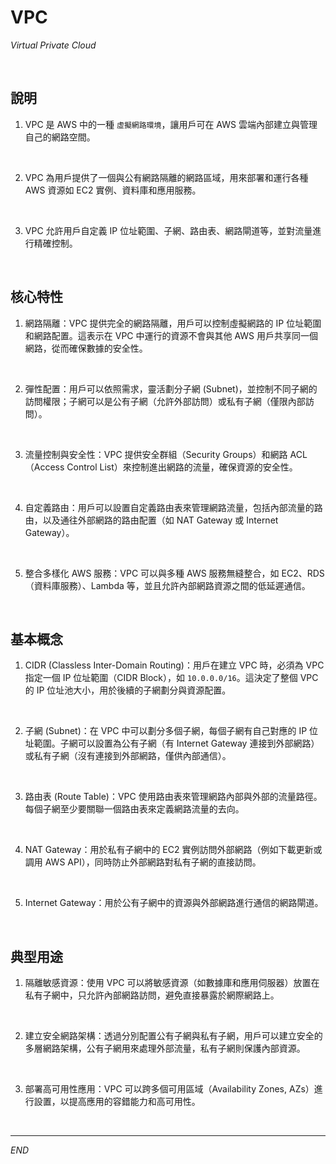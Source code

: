 # VPC

_Virtual Private Cloud_

<br>

## 說明

1. VPC 是 AWS 中的一種 `虛擬網路環境`，讓用戶可在 AWS 雲端內部建立與管理自己的網路空間。

<br>

2. VPC 為用戶提供了一個與公有網路隔離的網路區域，用來部署和運行各種 AWS 資源如 EC2 實例、資料庫和應用服務。

<br>

3. VPC 允許用戶自定義 IP 位址範圍、子網、路由表、網路閘道等，並對流量進行精確控制。

<br>

## 核心特性

1. 網路隔離：VPC 提供完全的網路隔離，用戶可以控制虛擬網路的 IP 位址範圍和網路配置。這表示在 VPC 中運行的資源不會與其他 AWS 用戶共享同一個網路，從而確保數據的安全性。

<br>

2. 彈性配置：用戶可以依照需求，靈活劃分子網 (Subnet)，並控制不同子網的訪問權限；子網可以是公有子網（允許外部訪問）或私有子網（僅限內部訪問）。

<br>

3. 流量控制與安全性：VPC 提供安全群組（Security Groups）和網路 ACL（Access Control List）來控制進出網路的流量，確保資源的安全性。

<br>

4. 自定義路由：用戶可以設置自定義路由表來管理網路流量，包括內部流量的路由，以及通往外部網路的路由配置（如 NAT Gateway 或 Internet Gateway）。

<br>

5. 整合多樣化 AWS 服務：VPC 可以與多種 AWS 服務無縫整合，如 EC2、RDS（資料庫服務）、Lambda 等，並且允許內部網路資源之間的低延遲通信。

<br>

## 基本概念

1. CIDR (Classless Inter-Domain Routing)：用戶在建立 VPC 時，必須為 VPC 指定一個 IP 位址範圍（CIDR Block），如 `10.0.0.0/16`。這決定了整個 VPC 的 IP 位址池大小，用於後續的子網劃分與資源配置。

<br>

2. 子網 (Subnet)：在 VPC 中可以劃分多個子網，每個子網有自己對應的 IP 位址範圍。子網可以設置為公有子網（有 Internet Gateway 連接到外部網路）或私有子網（沒有連接到外部網路，僅供內部通信）。

<br>

3. 路由表 (Route Table)：VPC 使用路由表來管理網路內部與外部的流量路徑。每個子網至少要關聯一個路由表來定義網路流量的去向。

<br>

4. NAT Gateway：用於私有子網中的 EC2 實例訪問外部網路（例如下載更新或調用 AWS API），同時防止外部網路對私有子網的直接訪問。

<br>

5. Internet Gateway：用於公有子網中的資源與外部網路進行通信的網路閘道。

<br>

## 典型用途

1. 隔離敏感資源：使用 VPC 可以將敏感資源（如數據庫和應用伺服器）放置在私有子網中，只允許內部網路訪問，避免直接暴露於網際網路上。

<br>

2. 建立安全網路架構：透過分別配置公有子網與私有子網，用戶可以建立安全的多層網路架構，公有子網用來處理外部流量，私有子網則保護內部資源。

<br>

3. 部署高可用性應用：VPC 可以跨多個可用區域（Availability Zones, AZs）進行設置，以提高應用的容錯能力和高可用性。

<br>

___

_END_